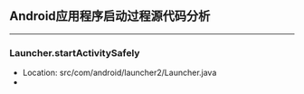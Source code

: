 ## Android应用程序启动过程源代码分析
***
### Launcher.startActivitySafely 
  - Location: src/com/android/launcher2/Launcher.java
  - 
